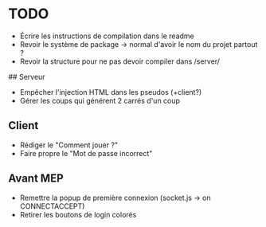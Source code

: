 # TODO

- Écrire les instructions de compilation dans le readme
- Revoir le système de package -> normal d'avoir le nom du projet partout ?
- Revoir la structure pour ne pas devoir compiler dans /server/

## Serveur
- Empêcher l'injection HTML dans les pseudos (+client?)
- Gérer les coups qui générent 2 carrés d'un coup

## Client
- Rédiger le "Comment jouer ?"
- Faire propre le "Mot de passe incorrect"

## Avant MEP
- Remettre la popup de première connexion (socket.js -> on CONNECTACCEPT)
- Retirer les boutons de login colorés
